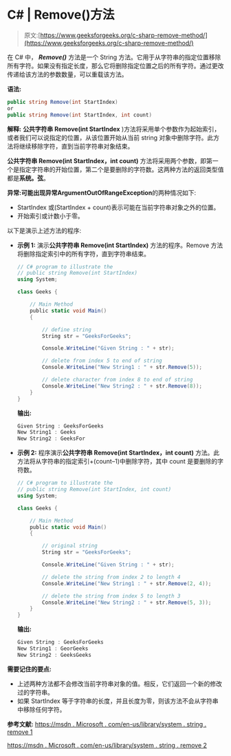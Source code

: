 # C# | Remove()方法

> 原文:[https://www.geeksforgeeks.org/c-sharp-remove-method/](https://www.geeksforgeeks.org/c-sharp-remove-method/)

在 C# 中， ***Remove()*** 方法是一个 String 方法。它用于从字符串的指定位置移除所有字符。如果没有指定长度，那么它将删除指定位置之后的所有字符。通过更改传递给该方法的参数数量，可以重载该方法。

**语法:**

```cs
public string Remove(int StartIndex)  
or
public string Remove(int StartIndex, int count)  

```

**解释:**
**公共字符串 Remove(int StartIndex** )方法将采用单个参数作为起始索引，或者我们可以说指定的位置，从该位置开始从当前 string 对象中删除字符。此方法将继续移除字符，直到当前字符串对象结束。

**公共字符串 Remove(int StartIndex，int count)** 方法将采用两个参数，即第一个是指定字符串的开始位置，第二个是要删除的字符数。这两种方法的返回类型值都是**系统。弦**。

**异常:**可能出现异常**ArgumentOutOfRangeException**的两种情况如下:

*   StartIndex 或(StartIndex + count)表示可能在当前字符串对象之外的位置。
*   开始索引或计数小于零。

以下是演示上述方法的程序:

*   **示例 1:** 演示**公共字符串 Remove(int StartIndex)** 方法的程序。Remove 方法将删除指定索引中的所有字符，直到字符串结束。

    ```cs
    // C# program to illustrate the
    // public string Remove(int StartIndex)
    using System;

    class Geeks {

        // Main Method
        public static void Main()
        {

            // define string
            String str = "GeeksForGeeks";

            Console.WriteLine("Given String : " + str);

            // delete from index 5 to end of string
            Console.WriteLine("New String1 : " + str.Remove(5));

            // delete character from index 8 to end of string
            Console.WriteLine("New String2 : " + str.Remove(8));
        }
    }
    ```

    **输出:**

    ```cs
    Given String : GeeksForGeeks
    New String1 : Geeks
    New String2 : GeeksFor

    ```

*   **示例 2:** 程序演示**公共字符串 Remove(int StartIndex，int count)** 方法。此方法将从字符串的指定索引+(count–1)中删除字符，其中 count 是要删除的字符数。

    ```cs
    // C# program to illustrate the
    // public string Remove(int StartIndex, int count)
    using System;

    class Geeks {

        // Main Method
        public static void Main()
        {

            // original string
            String str = "GeeksForGeeks";

            Console.WriteLine("Given String : " + str);

            // delete the string from index 2 to length 4
            Console.WriteLine("New String1 : " + str.Remove(2, 4));

            // delete the string from index 5 to length 3
            Console.WriteLine("New String2 : " + str.Remove(5, 3));
        }
    }
    ```

    **输出:**

    ```cs
    Given String : GeeksForGeeks
    New String1 : GeorGeeks
    New String2 : GeeksGeeks

    ```

**需要记住的要点:**

*   上述两种方法都不会修改当前字符串对象的值。相反，它们返回一个新的修改过的字符串。
*   如果 StartIndex 等于字符串的长度，并且长度为零，则该方法不会从字符串中移除任何字符。

**参考文献:**
[https://msdn . Microsoft . com/en-us/library/system . string . remove 1](https://msdn.microsoft.com/en-us/library/9ad138yc(v=vs.110).aspx)

[https://msdn . Microsoft . com/en-us/library/system . string . remove 2](https://msdn.microsoft.com/en-us/library/d8d7z2kk(v=vs.110).aspx)